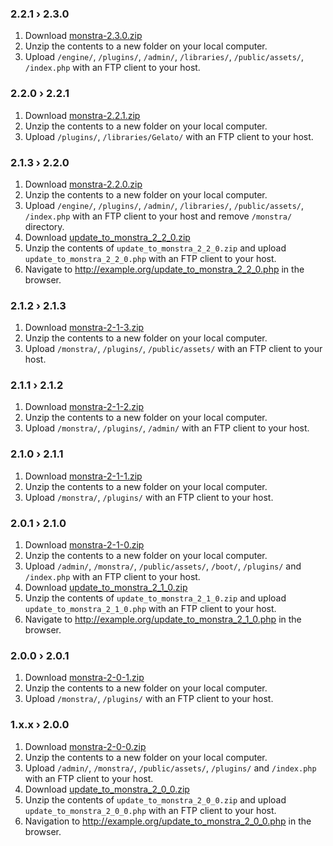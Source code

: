 ### 2.2.1 &rsaquo; 2.3.0

1. Download [monstra-2.3.0.zip](https://bitbucket.org/Awilum/monstra/downloads/monstra-2.3.0.zip)
2. Unzip the contents to a new folder on your local computer.
3. Upload `/engine/`, `/plugins/`, `/admin/`, `/libraries/`, `/public/assets/`, `/index.php` with an FTP client to your host.

### 2.2.0 &rsaquo; 2.2.1

1. Download [monstra-2.2.1.zip](https://bitbucket.org/Awilum/monstra/downloads/monstra-2.2.1.zip)
2. Unzip the contents to a new folder on your local computer.
3. Upload `/plugins/`, `/libraries/Gelato/` with an FTP client to your host.

### 2.1.3 &rsaquo; 2.2.0

1. Download [monstra-2.2.0.zip](https://bitbucket.org/Awilum/monstra/downloads/monstra-2.2.0.zip)
2. Unzip the contents to a new folder on your local computer.
3. Upload `/engine/`, `/plugins/`, `/admin/`, `/libraries/`, `/public/assets/`, `/index.php` with an FTP client to your host and remove `/monstra/` directory.
4. Download [update_to_monstra_2_2_0.zip](http://monstra.org/public/uploads/monstra/update_to_monstra_2_2_0.zip)
5. Unzip the contents of `update_to_monstra_2_2_0.zip` and upload `update_to_monstra_2_2_0.php` with an FTP client to your host.
6. Navigate to http://example.org/update_to_monstra_2_2_0.php in the browser.

### 2.1.2 &rsaquo; 2.1.3

1. Download [monstra-2-1-3.zip](https://github.com/downloads/Awilum/monstra-cms/monstra-2-1-3.zip)
2. Unzip the contents to a new folder on your local computer.
3. Upload `/monstra/`, `/plugins/`, `/public/assets/` with an FTP client to your host.

### 2.1.1 &rsaquo; 2.1.2

1. Download [monstra-2-1-2.zip](https://github.com/downloads/Awilum/monstra-cms/monstra-2-1-2.zip)
2. Unzip the contents to a new folder on your local computer.
3. Upload `/monstra/`, `/plugins/`, `/admin/` with an FTP client to your host.

### 2.1.0 &rsaquo; 2.1.1

1. Download [monstra-2-1-1.zip](https://github.com/downloads/Awilum/monstra-cms/monstra-2-1-1.zip)
2. Unzip the contents to a new folder on your local computer.
3. Upload `/monstra/`, `/plugins/` with an FTP client to your host.

### 2.0.1 &rsaquo; 2.1.0

1. Download [monstra-2-1-0.zip](https://github.com/downloads/Awilum/monstra-cms/monstra-2-1-0.zip)
2. Unzip the contents to a new folder on your local computer.
3. Upload `/admin/`, `/monstra/`, `/public/assets/`, `/boot/`, `/plugins/` and `/index.php`  with an FTP client to your host.
4. Download [update_to_monstra_2_1_0.zip](http://monstra.org/public/uploads/monstra/update_to_monstra_2_1_0.zip)
5. Unzip the contents of `update_to_monstra_2_1_0.zip` and upload `update_to_monstra_2_1_0.php` with an FTP client to your host.
6. Navigate to http://example.org/update_to_monstra_2_1_0.php in the browser.
</ol>

### 2.0.0 &rsaquo; 2.0.1

1. Download [monstra-2-0-1.zip](https://github.com/downloads/Awilum/monstra-cms/monstra-2-0-1.zip)
2. Unzip the contents to a new folder on your local computer.
3. Upload `/monstra/`, `/plugins/` with an FTP client to your host.

### 1.x.x &rsaquo; 2.0.0

1. Download [monstra-2-0-0.zip](https://github.com/downloads/Awilum/monstra-cms/monstra-2-0-0.zip)
2. Unzip the contents to a new folder on your local computer.
3. Upload `/admin/`, `/monstra/`, `/public/assets/`, `/plugins/` and `/index.php`  with an FTP client to your host.
4. Download [update_to_monstra_2_0_0.zip](http://monstra.org/public/uploads/monstra/update_to_monstra_2_0_0.zip)
5. Unzip the contents of `update_to_monstra_2_0_0.zip` and upload `update_to_monstra_2_0_0.php` with an FTP client to your host.
6. Navigation to http://example.org/update_to_monstra_2_0_0.php in the browser.

<!--
<h3>Steps to Update</h3>
<ol><li><a href="http://monstra.org/download">Download the latest version.
<li>Unzip the contents to a new folder on your local computer.
<li>Upload `/admin/`, `/engine/`, `/libraries/`, `/plugins/` and `/index.php`  with an FTP client to your host.
</ol>
-->
